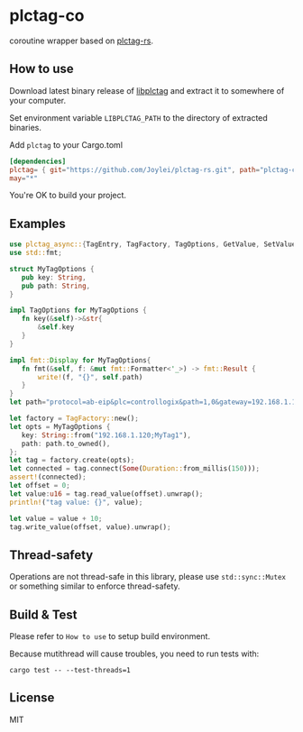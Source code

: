 # plctag-co

coroutine wrapper based on [plctag-rs](../plctag).

## How to use

Download latest binary release of [libplctag](https://github.com/libplctag/libplctag/releases) and extract it to somewhere of your computer.

Set environment variable `LIBPLCTAG_PATH` to the directory of extracted binaries.

Add `plctag` to your Cargo.toml

```toml
[dependencies]
plctag= { git="https://github.com/Joylei/plctag-rs.git", path="plctag-co"}
may="*"
```

You're OK to build your project.

## Examples

 ```rust
use plctag_async::{TagEntry, TagFactory, TagOptions, GetValue, SetValue};
use std::fmt;

struct MyTagOptions {
    pub key: String,
    pub path: String,
}

impl TagOptions for MyTagOptions {
    fn key(&self)->&str{
        &self.key
    }
}

impl fmt::Display for MyTagOptions{
    fn fmt(&self, f: &mut fmt::Formatter<'_>) -> fmt::Result {
        write!(f, "{}", self.path)
    }
}
let path="protocol=ab-eip&plc=controllogix&path=1,0&gateway=192.168.1.120&name=MyTag1&elem_count=1&elem_size=16";// YOUR TAG DEFINITION

let factory = TagFactory::new();
let opts = MyTagOptions {
    key: String::from("192.168.1.120;MyTag1"),
    path: path.to_owned(),
};
let tag = factory.create(opts);
let connected = tag.connect(Some(Duration::from_millis(150)));
assert!(connected);
let offset = 0;
let value:u16 = tag.read_value(offset).unwrap();
println!("tag value: {}", value);

let value = value + 10;
tag.write_value(offset, value).unwrap();
 ```

## Thread-safety

Operations are not thread-safe in this library, please use `std::sync::Mutex` or something similar to enforce thread-safety.

## Build & Test

Please refer to `How to use` to setup build environment.

Because mutithread will cause troubles, you need to run tests with:

```shell
cargo test -- --test-threads=1
```

## License

MIT
